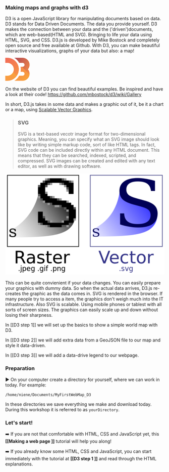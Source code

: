 ### Making maps and graphs with d3
D3 is a open JavaScript library for manipulating documents based on data. D3 stands for Data Driven Documents. The data you provide yourself. D3 makes the connection between your data and the ('driven')documents, which are web-based(HTML and SVG). Bringing to life your data using HTML, SVG, and CSS. D3.js is developed by Mike Bostock and completely open source and free available at Github. With D3, you can make beautiful interactive visualizations, graphs of your data but also: a map!

![D3-logo](img/d3-logo.png)

On the website of D3 you can find beautiful examples. Be inspired and have a look at their code! https://github.com/mbostock/d3/wiki/Gallery

In short, D3.js takes in some data and makes a graphic out of it, be it a chart or a map, using [Scalable Vector Graphics](https://en.wikipedia.org/wiki/Scalable_Vector_Graphics). 

> ### SVG
> SVG is a text-based vecotr image format for two-dimensional graphics. Meaning, you can specify what an SVG image should look like by writing simple markup code, sort of like HTML tags. In fact, SVG code can be included directly within any HTML document. This means that they can be searched, indexed, scripted, and compressed. SVG images can be created and edited with any text editor, as well as with drawing software.

![svg](img/Bitmap_VS_SVG.png)

This can be quite convienient if your data changes. You can easily prepare your graphics with dummy data. So when the actual data arrives, D3.js re-creates the graphic as the data comes in. SVG is rendered in the browser. If many people try to access a item, the graphics don't weigh much into the IT infrastructure. Also SVG is scalable. Using mobile phones or tablest with all sorts of screen sizes. The graphics can easily scale up and down without losing their sharpness.

In [[D3 step 1]] we will set up the basics to show a simple world map with D3.

In [[D3 step 2]] we will add extra data from a GeoJSON file to our map and style it data-driven. 

In [[D3 step 3]] we will add a data-drive legend to our webpage. 

### Preparation

:arrow_forward:  On your computer create a directory for yourself, where we can work in today. For example:

	/home/niene/Documents/MyFirstWebMap_D3

In these directories we save everything we make and download today. During this workshop it is referred to as `yourDirectory`.

### Let's start!  
:arrow_right: If you are not that comfortable with HTML, CSS and JavaScript yet, this **[[Making a web page ]]** tutorial will help you along!

:arrow_right: If you already know some HTML, CSS and JavaScript, you can start immediately with the tutorial at **[[D3 step 1 ]]** and read through the HTML explanations. 

